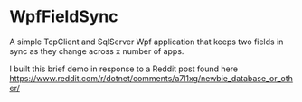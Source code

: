 # WpfFieldSync
A simple TcpClient and SqlServer Wpf application that keeps two fields in sync as they change across x number of apps.

I built this brief demo in response to a Reddit post found here https://www.reddit.com/r/dotnet/comments/a7l1xg/newbie_database_or_other/
